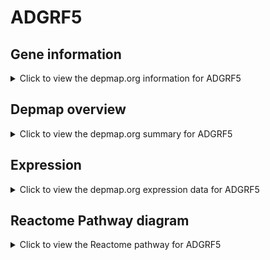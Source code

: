<h1>ADGRF5</h1>

<h2>Gene information</h2>
<details>
  <summary>Click to view the depmap.org information for ADGRF5</summary>
  <p><a href="https://depmap.org/portal/gene/ADGRF5?tab=about" target="_BLANK">Open page in a new tab...</a></p>
  <iframe src="https://depmap.org/portal/gene/ADGRF5?tab=about" style="border:none;width:100%;height:800px"></iframe>
</details>

<h2>Depmap overview</h2>
<details>
  <summary>Click to view the depmap.org summary for ADGRF5</summary>
  <p><a href="https://depmap.org/portal/gene/ADGRF5?tab=overview" target="_BLANK">Open page in a new tab...</a></p>
  <iframe src="https://depmap.org/portal/gene/ADGRF5?tab=overview" style="border:none;width:100%;height:800px"></iframe>
</details>

<h2>Expression</h2>
<details>
  <summary>Click to view the depmap.org expression data for ADGRF5</summary>
  <p><a href="https://depmap.org/portal/gene/ADGRF5?tab=characterization" target="_BLANK">Open page in a new tab...</a></p>
  <iframe src="https://depmap.org/portal/gene/ADGRF5?tab=characterization" style="border:none;width:100%;height:800px"></iframe>
</details>



<h2>Reactome Pathway diagram</h2>
<details>
  <summary>Click to view the Reactome pathway for ADGRF5</summary>
  <p><a href="https://reactome.org/PathwayBrowser/#/R-HSA-5683826" target="_BLANK">Open page in a new tab...</a></p>
  <p>Surfactant metabolism</p>
<iframe src="https://reactome.org/PathwayBrowser/#/R-HSA-5683826" style="border:none;width:100%;height:800px"></iframe>
</details>




